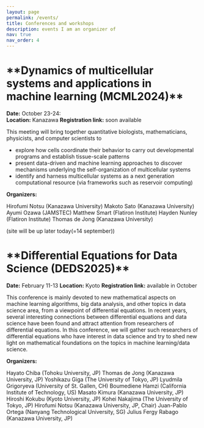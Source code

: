 ```yaml
---
layout: page
permalink: /events/
title: Conferences and workshops
description: events I am an organizer of
nav: true
nav_order: 4
---
```

<h1>
**Dynamics of multicellular systems and applications in machine learning (MCML2024)**
</h1>

**Date:** October 23-24:  
**Location:**  Kanazawa 
**Registration link:** soon available

This meeting will bring together quantitative biologists, mathematicians, physicists, and computer scientists to 

<ul>
    <li> explore how cells coordinate their behavior to carry out developmental programs and establish tissue-scale patterns 
    </li>
    <li> present data-driven and machine learning approaches to discover mechanisms underlying the self-organization of multicellular systems 
    </li>  
    <li> identify and harness multicellular systems as a next generation computational resource (via frameworks such as reservoir computing)
    </li> 
</ul>

**Organizers:**

Hirofumi Notsu (Kanazawa University)
Makoto Sato  (Kanazawa University)
Ayumi Ozawa (JAMSTEC)
Matthew Smart (Flatiron Institute)
Hayden Nunley (Flatiron Institute)
Thomas de Jong (Kanazawa University)

(site will be up later today(=14 september))

<h1> **Differential Equations for Data Science (DEDS2025)** </h1>

**Date:** February 11-13
**Location:** Kyoto
**Registration link:** available in October

This conference is mainly devoted to new mathematical aspects on machine learning algorithms, big data analysis, and other topics in data science area, from a viewpoint of differential equations. In recent years, several interesting connections between differential equations and data science have been found and attract attention from researchers of differential equations. In this conference, we will gather such researchers of differential equations who have interest in data science and try to shed new light on mathematical foundations on the topics in machine learning/data science.

**Organizers:**

Hayato Chiba (Tohoku University, JP)
Thomas de Jong (Kanazawa University, JP)
Yoshikazu Giga (The University of Tokyo, JP)
Lyudmila Grigoryeva (University of St. Gallen, CH)
Boumediene Hamzi (California Institute of Technology, US)
Masato Kimura (Kanazawa University, JP)
Hiroshi Kokubu (Kyoto University, JP)
Kohei Nakajima (The University of Tokyo, JP)
Hirofumi Notsu (Kanazawa University, JP, Chair)
Juan-Pablo Ortega (Nanyang Technological University, SG)
Julius Fergy Rabago (Kanazawa University, JP)





